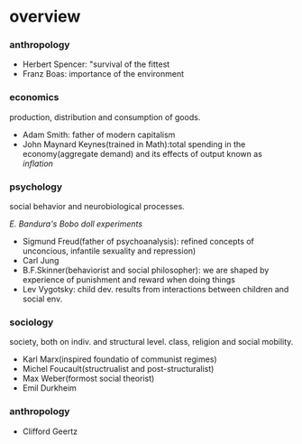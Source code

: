 # overview
### anthropology
- Herbert Spencer: "survival of the fittest
- Franz Boas: importance of the environment
### economics
production, distribution and consumption of goods.
- Adam Smith: father of modern capitalism
- John Maynard Keynes(trained in Math):total spending in the economy(aggregate demand) and its effects of output known as *inflation*
### psychology
social behavior and neurobiological processes.

*E. Bandura's Bobo doll experiments*
- Sigmund Freud(father of psychoanalysis): refined concepts of unconcious, infantile sexuality and repression)
- Carl Jung
- B.F.Skinner(behaviorist and social philosopher): we are shaped by experience of punishment and reward when doing things
- Lev Vygotsky: child dev. results from interactions between children and social env.
### sociology
society, both on indiv. and structural level. class, religion and social mobility.
- Karl Marx(inspired foundatio of communist regimes)
- Michel Foucault(structrualist and post-structuralist)
- Max Weber(formost social theorist)
- Emil Durkheim
### anthropology
- Clifford Geertz
